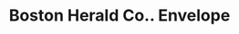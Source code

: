 ---
doi: 10.7916/D8KH20GH
date_other: '1894'
date_other_textual: '1894'
form: printed ephemera
genre:
- Envelopes
name:
- Boston Herald Co.
object_in_context_url: https://biggert.cul.columbia.edu/items/view/ave_biggert_01672
subject_hierarchical_geographic:
- Boston, Massachusetts, United States
subject_name:
- Boston Herald Co.
title: Boston Herald Co.. Envelope
sort_title: Boston Herald Co.. Envelope
call_number: ave_biggert_01672
coordinates:
- 42.35805555555556,-71.06361111111111
pid: ave_biggert_01672
identifiers: ave_biggert_01672
permalink: /biggert/ave_biggert_01672/
layout: iiif-image-page
---